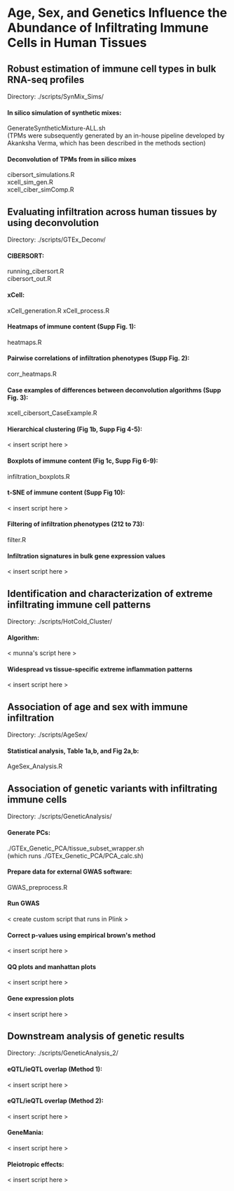 # Age, Sex, and Genetics Influence the Abundance of Infiltrating Immune Cells in Human Tissues


## Robust estimation of immune cell types in bulk RNA-seq profiles
Directory: ./scripts/SynMix_Sims/


#### In silico simulation of synthetic mixes:
GenerateSyntheticMixture-ALL.sh \
(TPMs were subsequently generated by an in-house pipeline developed by Akanksha Verma, which has been described in the methods section)

#### Deconvolution of TPMs from in silico mixes
cibersort_simulations.R \
xcell_sim_gen.R \
xcell_ciber_simComp.R



## Evaluating infiltration across human tissues by using deconvolution
Directory: ./scripts/GTEx_Deconv/


#### CIBERSORT: 
running_cibersort.R \
cibersort_out.R

#### xCell: 
xCell_generation.R
xCell_process.R

#### Heatmaps of immune content (Supp Fig. 1):
heatmaps.R

#### Pairwise correlations of infiltration phenotypes (Supp Fig. 2):
corr_heatmaps.R

#### Case examples of differences between deconvolution algorithms (Supp Fig. 3):
xcell_cibersort_CaseExample.R

#### Hierarchical clustering (Fig 1b, Supp Fig 4-5):
< insert script here >

#### Boxplots of immune content (Fig 1c, Supp Fig 6-9):
infiltration_boxplots.R

#### t-SNE of immune content (Supp Fig 10):
< insert script here >

#### Filtering of infiltration phenotypes (212 to 73):
filter.R

#### Infiltration signatures in bulk gene expression values
< insert script here >



## Identification and characterization of extreme infiltrating immune cell patterns
Directory: ./scripts/HotCold_Cluster/


#### Algorithm:
< munna's script here >

#### Widespread vs tissue-specific extreme inflammation patterns
< insert script here >



## Association of age and sex with immune infiltration
Directory: ./scripts/AgeSex/

#### Statistical analysis, Table 1a,b, and Fig 2a,b:
AgeSex_Analysis.R



## Association of genetic variants with infiltrating immune cells
Directory: ./scripts/GeneticAnalysis/


#### Generate PCs:
./GTEx_Genetic_PCA/tissue_subset_wrapper.sh \
(which runs ./GTEx_Genetic_PCA/PCA_calc.sh)

#### Prepare data for external GWAS software:
GWAS_preprocess.R

#### Run GWAS
< create custom script that runs in Plink >

#### Correct p-values using empirical brown's method
< insert script here >

#### QQ plots and manhattan plots
< insert script here >

#### Gene expression plots
< insert script here >



## Downstream analysis of genetic results
Directory: ./scripts/GeneticAnalysis_2/


#### eQTL/ieQTL overlap (Method 1):
< insert script here >

#### eQTL/ieQTL overlap (Method 2):
< insert script here >

#### GeneMania:
< insert script here >

#### Pleiotropic effects:
< insert script here >



